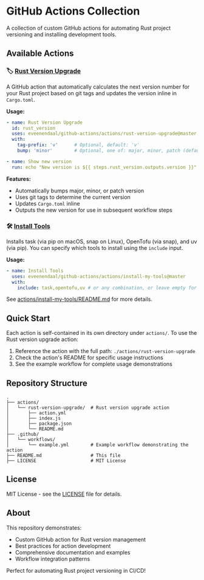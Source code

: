 # GitHub Actions Collection

A collection of custom GitHub actions for automating Rust project versioning and installing development tools.

## Available Actions

### 🏷️ [Rust Version Upgrade](actions/rust-version-upgrade)
A GitHub action that automatically calculates the next version number for your Rust project based on git tags and updates the version inline in `Cargo.toml`.

**Usage:**
```yaml
- name: Rust Version Upgrade
  id: rust_version
  uses: eveenendaal/github-actions/actions/rust-version-upgrade@master
  with:
    tag-prefix: 'v'      # Optional, default: 'v'
    bump: 'minor'        # Optional, one of: major, minor, patch (default: minor)

- name: Show new version
  run: echo "New version is ${{ steps.rust_version.outputs.version }}"
```

**Features:**
- Automatically bumps major, minor, or patch version
- Uses git tags to determine the current version
- Updates `Cargo.toml` inline
- Outputs the new version for use in subsequent workflow steps

### 🛠️ [Install Tools](actions/install-my-tools)
Installs task (via pip on macOS, snap on Linux), OpenTofu (via snap), and uv (via pip). You can specify which tools to install using the `include` input.

**Usage:**
```yaml
- name: Install Tools
  uses: eveenendaal/github-actions/actions/install-my-tools@master
  with:
    include: task,opentofu,uv # or any combination, or leave empty for all
```

See [actions/install-my-tools/README.md](actions/install-my-tools/README.md) for more details.

## Quick Start

Each action is self-contained in its own directory under `actions/`. To use the Rust version upgrade action:

1. Reference the action with the full path: `./actions/rust-version-upgrade`
2. Check the action's README for specific usage instructions
3. See the example workflow for complete usage demonstrations

## Repository Structure

```
.
├── actions/
│   └── rust-version-upgrade/  # Rust version upgrade action
│       ├── action.yml
│       ├── index.js
│       ├── package.json
│       └── README.md
├── .github/
│   └── workflows/
│       └── example.yml        # Example workflow demonstrating the action
├── README.md                  # This file
├── LICENSE                    # MIT License
```

## License

MIT License - see the [LICENSE](LICENSE) file for details.

## About

This repository demonstrates:
- Custom GitHub action for Rust version management
- Best practices for action development
- Comprehensive documentation and examples
- Workflow integration patterns

Perfect for automating Rust project versioning in CI/CD!
